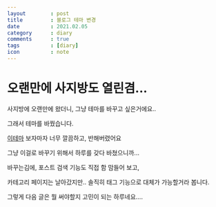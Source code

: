 ```yaml
---
layout        : post
title         : 블로그 테마 변경
date          : 2021.02.05
category      : diary
comments      : true
tags          : [diary]
icon          : note
---
```


# 오랜만에 사지방도 열린겸...

사지방에 오랜만에 왔더니, 그냥 테마를 바꾸고 싶은거에요..

그래서 테마를 바꿨습니다.

[이테마](https://github.com/lightfish-zhang/pinghsu-jekyll) 보자마자 너무 깔끔하고, 반해버렸어요

그냥 이걸로 바꾸기 위해서 하루를 갖다 바쳤으니까...


바꾸는김에, 포스트 검색 기능도 직접 함 맘들어 보고,


카테고리 페이지는 날아갔지만.. 솔직히 태그 기능으로 대체가 가능할거라 봅니다.

그렇게 다음 글은 뭘 써야할지 고민이 되는 하루네요....